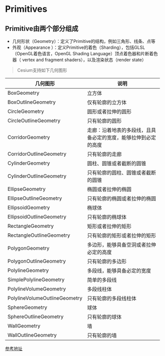 # Primitives 

## Primitive由两个部分组成

* 几何形状（Geometry）：定义了Primitive的结构，例如三角形、线条、点等
* 外观（Appearance ）：定义Primitive的着色（Sharding），包括GLSL（OpenGL着色语言，OpenGL Shading Language）顶点着色器和片断着色器（ vertex and fragment shaders），以及渲染状态（render state）

> Cesium支持如下几何图形

|  几何图形    |  说明  |
|  ----  | ----  |
| BoxGeometry  | 立方体 |
| BoxOutlineGeometry  | 	仅有轮廓的立方体 |
| CircleGeometry  | 圆形或者拉伸的圆形 |
| CircleOutlineGeometry  | 只有轮廓的圆形 |
| CorridorGeometry  | 走廊：沿着地表的多段线，且具备必定的宽度，能够拉伸到必定的高度 |
| CorridorOutlineGeometry  | 只有轮廓的走廊 |
| CylinderGeometry  | 圆柱、圆锥或者截断的圆锥 |
| CylinderOutlineGeometry  | 只有轮廓的圆柱、圆锥或者截断的圆锥 |
| EllipseGeometry  | 椭圆或者拉伸的椭圆 |
| EllipseOutlineGeometry  | 只有轮廓的椭圆或者拉伸的椭圆 |
| EllipsoidGeometry  | 	椭球体 |
| EllipsoidOutlineGeometry  | 只有轮廓的椭球体 |
| RectangleGeometry	  | 矩形或者拉伸的矩形 |
| RectangleOutlineGeometry  | 只有轮廓的矩形或者拉伸的矩形 |
| PolygonGeometry  | 多边形，能够具备空洞或者拉伸必定的高度 |
| PolygonOutlineGeometry  | 只有轮廓的多边形 |
| PolylineGeometry  | 多段线，能够具备必定的宽度 |
| SimplePolylineGeometry  | 简单的多段线 |
| PolylineVolumeGeometry  | 多段线柱体 |
| PolylineVolumeOutlineGeometry  | 只有轮廓的多段线柱体 |
| SphereGeometry  | 球体 |
| SphereOutlineGeometry  | 只有轮廓的球体 |
| WallGeometry  | 墙 |
| WallOutlineGeometry  | 只有轮廓的墙 |


[参考地址](http://www.javashuo.com/article/p-qdnnknlr-k.html)